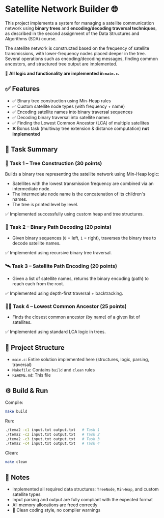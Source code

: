# Satellite Network Builder 🌐

This project implements a system for managing a satellite communication network using **binary trees** and **encoding/decoding traversal techniques**, as described in the second assignment of the Data Structures and Algorithms (SDA) course.

The satellite network is constructed based on the frequency of satellite transmissions, with lower-frequency nodes placed deeper in the tree. Several operations such as encoding/decoding messages, finding common ancestors, and structured tree output are implemented.

📁 **All logic and functionality are implemented in `main.c`.**

## ✅ Features

- ✅ Binary tree construction using Min-Heap rules
- ✅ Custom satellite node types (with frequency + name)
- ✅ Encoding satellite names into binary traversal sequences
- ✅ Decoding binary traversal into satellite names
- ✅ Finding the Lowest Common Ancestor (LCA) of multiple satellites
- ❌ Bonus task (multiway tree extension & distance computation) **not implemented**

## 🧠 Task Summary

### 🌲 Task 1 – Tree Construction (30 points)
Builds a binary tree representing the satellite network using Min-Heap logic:
- Satellites with the lowest transmission frequency are combined via an intermediate node.
- The intermediate node name is the concatenation of its children's names.
- The tree is printed level by level.

✅ Implemented successfully using custom heap and tree structures.

### 🔁 Task 2 – Binary Path Decoding (20 points)
- Given binary sequences (`0` = left, `1` = right), traverses the binary tree to decode satellite names.

✅ Implemented using recursive binary tree traversal.

### 🛰️ Task 3 – Satellite Path Encoding (20 points)
- Given a list of satellite names, returns the binary encoding (path) to reach each from the root.

✅ Implemented using depth-first traversal + backtracking.

### 👨‍🚀 Task 4 – Lowest Common Ancestor (25 points)
- Finds the closest common ancestor (by name) of a given list of satellites.

✅ Implemented using standard LCA logic in trees.

## 📁 Project Structure

- `main.c`: Entire solution implemented here (structures, logic, parsing, traversal)
- `Makefile`: Contains `build` and `clean` rules
- `README.md`: This file

## ⚙️ Build & Run

Compile:
```bash
make build
```

Run:
```bash
./tema2 -c1 input.txt output.txt   # Task 1
./tema2 -c2 input.txt output.txt   # Task 2
./tema2 -c3 input.txt output.txt   # Task 3
./tema2 -c4 input.txt output.txt   # Task 4
```

Clean:
```bash
make clean
```

## 📌 Notes

- Implemented all required data structures: `TreeNode`, `MinHeap`, and custom satellite types
- Input parsing and output are fully compliant with the expected format
- All memory allocations are freed correctly
- 🧼 Clean coding style, no compiler warnings
